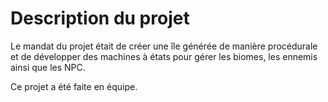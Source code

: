 # Description du projet

Le mandat du projet était de créer une île générée de manière procédurale et de développer des machines à états pour gérer les biomes, les ennemis ainsi que les NPC.

Ce projet a été faite en équipe.
